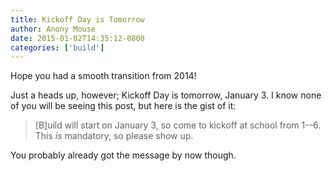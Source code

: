 ```yaml
---
title: Kickoff Day is Tomorrow
author: Anony Mouse
date: 2015-01-02T14:35:12-0800
categories: ['build']
---
```


Hope you had a smooth transition from 2014!

Just a heads up, however; Kickoff Day is tomorrow, January 3. I know none of you
will be seeing this post, but here is the gist of it:

> [B]uild will start on January 3, so come to kickoff at school from 1--6. This
> *is* mandatory, so please show up.

You probably already got the message by now though.

